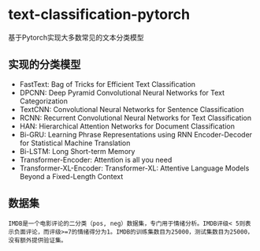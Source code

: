 # text-classification-pytorch
基于Pytorch实现大多数常见的文本分类模型

## 实现的分类模型
* FastText: Bag of Tricks for Efficient Text Classification
* DPCNN: Deep Pyramid Convolutional Neural Networks for Text Categorization 
* TextCNN: Convolutional Neural Networks for Sentence Classification
* RCNN: Recurrent Convolutional Neural Networks for Text Classification 
* HAN: Hierarchical Attention Networks for Document Classification 
* Bi-GRU: Learning Phrase Representations using RNN Encoder-Decoder for Statistical Machine Translation
* Bi-LSTM: Long Short-term Memory
* Transformer-Encoder: Attention is all you need
* Transformer-XL-Encoder: Transformer-XL: Attentive Language Models Beyond a Fixed-Length Context 

## 数据集
    IMDB是一个电影评论的二分类（pos, neg）数据集，专门用于情绪分析。IMDB评级< 5则表示负面评论，而评级>=7的情绪得分为1。IMDB的训练集数目为25000，测试集数目为25000，没有额外提供验证集。


